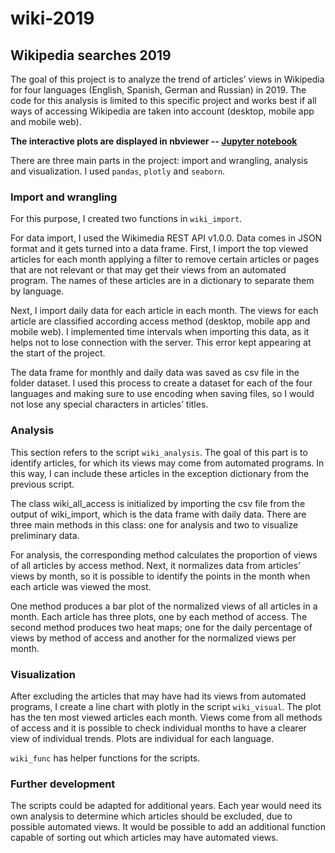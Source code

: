 # wiki-2019

## Wikipedia searches 2019

The goal of this project is to analyze the trend of articles’ views in Wikipedia for four languages (English, Spanish, German and Russian) in 2019. The code for this analysis is limited to this specific project and works best if all ways of accessing Wikipedia are taken into account (desktop, mobile app and mobile web).

**The interactive plots are displayed in nbviewer -- [Jupyter notebook](https://nbviewer.jupyter.org/github/gra-vel/wiki-2019/blob/master/wiki_2019.ipynb)**

There are three main parts in the project: import and wrangling, analysis and visualization. I used `pandas`, `plotly` and `seaborn`.

### Import and wrangling

For this purpose, I created two functions in `wiki_import`.

For data import, I used the Wikimedia REST API v1.0.0. Data comes in JSON format and it gets turned into a data frame. First, I import the top viewed articles for each month applying a filter to remove certain articles or pages that are not relevant or that may get their views from an automated program. The names of these articles are in a dictionary to separate them by language. 

Next, I import daily data for each article in each month. The views for each article are classified according access method (desktop, mobile app and mobile web). I implemented time intervals when importing this data, as it helps not to lose connection with the server. This error kept appearing at the start of the project.

The data frame for monthly and daily data was saved as csv file in the folder dataset. I used this process to create a dataset for each of the four languages and making sure to use encoding when saving files, so I would not lose any special characters in articles’ titles. 

### Analysis

This section refers to the script `wiki_analysis`. The goal of this part is to identify articles, for which its views may come from automated programs. In this way, I can include these articles in the exception dictionary from the previous script.

The class wiki_all_access is initialized by importing the csv file from the output of wiki_import, which is the data frame with daily data. There are three main methods in this class: one for analysis and two to visualize preliminary data.

For analysis, the corresponding method calculates the proportion of views of all articles by access method. Next, it normalizes data from articles’ views by month, so it is possible to identify the points in the month when each article was viewed the most.

One method produces a bar plot of the normalized views of all articles in a month. Each article has three plots, one by each method of access. The second method produces two heat maps; one for the daily percentage of views by method of access and another for the normalized views per month.

### Visualization

After excluding the articles that may have had its views from automated programs, I create a line chart with plotly in the script `wiki_visual`. The plot has the ten most viewed articles each month. Views come from all methods of access and it is possible to check individual months to have a clearer view of individual trends. Plots are individual for each language.

`wiki_func` has helper functions for the scripts.

### Further development

The scripts could be adapted for additional years. Each year would need its own analysis to determine which articles should be excluded, due to possible automated views. It would be possible to add an additional function capable of sorting out which articles may have automated views. 
